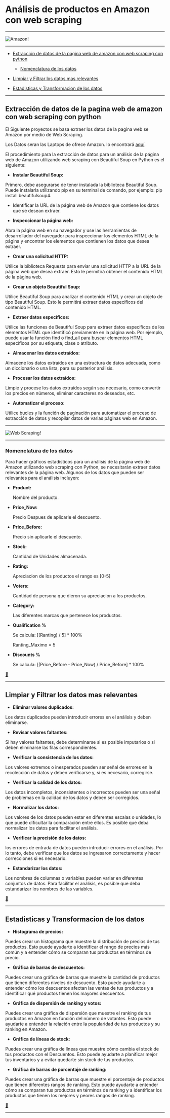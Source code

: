 # **Análisis de productos en Amazon con web scraping**

---

![Amazon!](./img/amazon.png "Amazon")

---

- [Extracción de datos de la pagina web de amazon con web scraping con python](#extracción-de-datos-de-la-pagina-web-de-amazon-con-web-scraping-con-python)

  - [Nomenclatura de los datos](#nomenclatura-de-los-datos)

- [Limpiar y Filtrar los datos mas relevantes](#limpiar-y-filtrar-los-datos-mas-relevantes)

- [Estadisticas y Transformacion de los datos](#estadisticas-y-transformacion-de-los-datos)

---

## **Extracción de datos de la pagina web de amazon con web scraping con python**

El Siguiente proyectos se basa extraer los datos de la pagina web se Amazon por medio de Web Scraping.

Los Datos seran las Laptops de ofrece Amazon. lo encontrará [aquí](https://www.amazon.com/s?i=computers-intl-ship&bbn=16225007011&rh=n%3A16225007011%2Cn%3A13896617011%2Cn%3A565108&dc&language=es&ds=v1%3AvpurCweVslklayCwT4TrkFrW2VBuk2iGhJ82EII4vmE&qid=1679180569&rnid=13896617011&ref=sr_nr_n_2 "Laptops").

El procedimiento para la extracción de datos para un análisis de la página web de Amazon utilizando web scraping con Beautiful Soup en Python es el siguiente:

- **Instalar Beautiful Soup:**

Primero, debe asegurarse de tener instalada la biblioteca Beautiful Soup. Puede instalarla utilizando pip en su terminal de comando, por ejemplo: pip install beautifulsoup4.

- Identificar la URL de la página web de Amazon que contiene los datos que se desean extraer.

- **Inspeccionar la página web:**

Abra la página web en su navegador y use las herramientas de desarrollador del navegador para inspeccionar los elementos HTML de la página y encontrar los elementos que contienen los datos que desea extraer.

- **Crear una solicitud HTTP:**

Utilice la biblioteca Requests para enviar una solicitud HTTP a la URL de la página web que desea extraer. Esto le permitirá obtener el contenido HTML de la página web.

- **Crear un objeto Beautiful Soup:**

Utilice Beautiful Soup para analizar el contenido HTML y crear un objeto de tipo Beautiful Soup. Esto le permitirá extraer datos específicos del contenido HTML.

- **Extraer datos específicos:**

Utilice las funciones de Beautiful Soup para extraer datos específicos de los elementos HTML que identificó previamente en la página web. Por ejemplo, puede usar la función find o find_all para buscar elementos HTML específicos por su etiqueta, clase o atributo.

- **Almacenar los datos extraídos:**

Almacene los datos extraídos en una estructura de datos adecuada, como un diccionario o una lista, para su posterior análisis.

- **Procesar los datos extraídos:**

Limpie y procese los datos extraídos según sea necesario, como convertir los precios en números, eliminar caracteres no deseados, etc.

- **Automatizar el proceso:**

Utilice bucles y la función de paginación para automatizar el proceso de extracción de datos y recopilar datos de varias páginas web en Amazon.

---

![Web Scraping!](./img/web%20scraping.png "Web Scraping")

---

### **Nomenclatura de los datos**

Para hacer gráficos estadísticos para un análisis de la página web de Amazon utilizando web scraping con Python, se necesitarán extraer datos relevantes de la página web. Algunos de los datos que pueden ser relevantes para el análisis incluyen:

- **Product:**

  Nombre del producto.

- **Price_Now:**

  Precio Despues de aplicarle el descuento.

- **Price_Before:**

  Precio sin aplicarle el descuento.

- **Stock:**

  Cantidad de Unidades almacenada.

- **Rating:**

  Apreciacion de los productos el rango es [0-5]

- **Voters:**

  Cantidad de persona que dieron su apreciacion a los productos.

- **Category:**

  Las diferentes marcas que pertenece los productos.

- **Qualification %**

  Se calcula: [(Ranting) / 5] \* 100%

  Ranting_Maximo = 5

- **Discounts %**

  Se calcula: [(Price_Before - Price_Now) / Price_Before] \* 100%

[🔼](#análisis-de-productos-en-amazon-con-web-scraping)

---

## **Limpiar y Filtrar los datos mas relevantes**

- **Eliminar valores duplicados:**

Los datos duplicados pueden introducir errores en el análisis y deben eliminarse.

- **Revisar valores faltantes:**

Si hay valores faltantes, debe determinarse si es posible imputarlos o si deben eliminarse las filas correspondientes.

- **Verificar la consistencia de los datos:**

Los valores extremos o inesperados pueden ser señal de errores en la recolección de datos y deben verificarse y, si es necesario, corregirse.

- **Verificar la calidad de los datos:**

Los datos incompletos, inconsistentes o incorrectos pueden ser una señal de problemas en la calidad de los datos y deben ser corregidos.

- **Normalizar los datos:**

Los valores de los datos pueden estar en diferentes escalas o unidades, lo que puede dificultar la comparación entre ellos. Es posible que deba normalizar los datos para facilitar el análisis.

- **Verificar la precisión de los datos:**

los errores de entrada de datos pueden introducir errores en el análisis. Por lo tanto, debe verificar que los datos se ingresaron correctamente y hacer correcciones si es necesario.

- **Estandarizar los datos:**

Los nombres de columnas o variables pueden variar en diferentes conjuntos de datos. Para facilitar el análisis, es posible que deba estandarizar los nombres de las variables.

[🔼](#análisis-de-productos-en-amazon-con-web-scraping)

---

## **Estadisticas y Transformacion de los datos**

- **Histograma de precios:**

Puedes crear un histograma que muestre la distribución de precios de tus productos. Esto puede ayudarte a identificar el rango de precios más común y a entender cómo se comparan tus productos en términos de precio.

- **Gráfica de barras de descuentos:**

Puedes crear una gráfica de barras que muestre la cantidad de productos que tienen diferentes niveles de descuento. Esto puede ayudarte a entender cómo los descuentos afectan las ventas de tus productos y a identificar qué productos tienen los mayores descuentos.

- **Gráfica de dispersión de ranking y votos:**

Puedes crear una gráfica de dispersión que muestre el ranking de tus productos en Amazon en función del número de votantes. Esto puede ayudarte a entender la relación entre la popularidad de tus productos y su ranking en Amazon.

- **Gráfica de líneas de stock:**

Puedes crear una gráfica de líneas que muestre cómo cambia el stock de tus productos con el Descuentos. Esto puede ayudarte a planificar mejor tus inventarios y a evitar quedarte sin stock de tus productos.

- **Gráfica de barras de porcentaje de ranking:**

Puedes crear una gráfica de barras que muestre el porcentaje de productos que tienen diferentes rangos de ranking. Esto puede ayudarte a entender cómo se comparan tus productos en términos de ranking y a identificar los productos que tienen los mejores y peores rangos de ranking.

[🔼](#análisis-de-productos-en-amazon-con-web-scraping)

---
